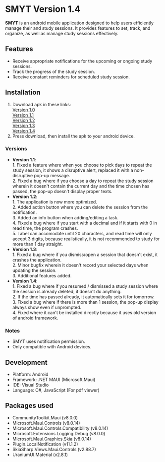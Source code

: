 # SMYT Version 1.4
**SMYT** is an android mobile application designed to help users efficiently manage their and study sessions. It provides features to set, track, and organize, as well as manage study sessions effectively.

## Features
* Receive appropriate notifications for the upcoming or ongoing study sessions.
* Track the progress of the study session.
* Receive constant reminders for scheduled study session.

## Installation
1. Download apk in these links:
   <br>[Version 1.0](https://www.mediafire.com/file/ejvdy7j04v6pvxz/SMYT_V1.apk/file)
   <br>[Version 1.1](https://www.mediafire.com/file/lzrdzm0b8w92mov/SMYTV1_1.apk/file)
   <br>[Version 1.2](https://www.mediafire.com/file/gh0lkk4bfp0dk7h/SMYTV1_2.apk/file)
   <br>[Version 1.3](https://www.mediafire.com/file/bpb8iyoypgnodmh/Smyt1_3.apk/file)
   <br>[Version 1.4](https://www.mediafire.com/file/0rkk45hksrk99n7/Smyt1_4.apk/file)
3. Press download, then install the apk to your android device.

### Versions
* **Version 1.1**:
  <br>1. Fixed a feature where when you choose to pick days to repeat the study session, it shows a disruptive alert, replaced it with a non-disruptive pop-up message.
  <br>2. Fixed a bug where if you choose a day to repeat the study session wherein it doesn't contain the current day and the time chosen has passed, the pop-up doesn't display proper texts.
* **Version 1.2**:
  <br>1. The application is now more optimized.
  <br>2. Added action button where you can delete the session from the notification.
  <br>3. Added an info button when adding/editing a task.
  <br>4. Fixed a bug where if you start with a decimal and if it starts with 0 in read time, the program crashes.
  <br>5. Label can accomodate until 20 characters, and read time will only accept 3 digits, because realistically, it is not recommended to study for more than 1 day straight.
* **Version 1.3**:
  <br>1. Fixed a bug where if you dismiss/open a session that doesn't exist, it crashes the application.
  <br>2. Minor bugfix wherein it doesn't record your selected days when updating the session.
  <br>3. Additional features added.
* **Version 1.4**:
  <br>1. Fixed a bug where if you resumed / dismissed a study session where the session is already deleted, it doesn't do anything.
  <br>2. If the time has passed already, it automatically sets it for tomorrow.
  <br>3. Fixed a bug where if there is more than 1 session, the pop-up display always show even if unprompted.
  <br>4. Fixed where it can't be installed directly because it uses old version of android framework.


### Notes
* SMYT uses notification permission.
* Only compatible with Android devices.

## Development
* Platform: Android
* Framework: .NET MAUI (Microsoft.Maui)
* IDE: Visual Studio
* Language: C#, JavaScript (For pdf viewer)

## Packages used
* CommunityToolkit.Maui (v8.0.0)
* Microsoft.Maui.Controls (v8.0.14)
* Microsoft.Maui.Controls.Compatibility (v8.0.14)
* Microsoft.Extensions.Logging.Debug (v8.0.0)
* Microsoft.Maui.Graphics.Skia (v8.0.14)
* Plugin.LocalNotification (v11.1.2)
* SkiaSharp.Views.Maui.Controls (v2.88.7)
* UraniumUI.Material (v2.8.1)
